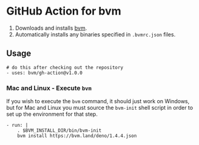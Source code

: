 # GitHub Action for bvm

1. Downloads and installs [bvm](https://github.com/bvm/bvm).
2. Automatically installs any binaries specified in `.bvmrc.json` files.

## Usage

```
# do this after checking out the repository
- uses: bvm/gh-action@v1.0.0
```

### Mac and Linux - Execute `bvm`

If you wish to execute the `bvm` command, it should just work on Windows, but for Mac and Linux you must source the `bvm-init` shell script in order to set up the environment for that step.

```
- run: |
    . $BVM_INSTALL_DIR/bin/bvm-init
    bvm install https://bvm.land/deno/1.4.4.json
```
